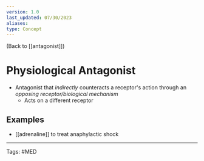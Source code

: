 ```yaml
---
version: 1.0
last_updated: 07/30/2023
aliases: 
type: Concept
---
```


(Back to [[antagonist]])

# Physiological Antagonist

- Antagonist that _indirectly_ counteracts a receptor's action through an _opposing receptor/biological mechanism_
	- Acts on a different receptor

## Examples
- [[adrenaline]] to treat anaphylactic shock

---
Tags: #MED